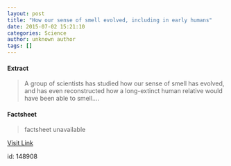 ```yaml
---
layout: post
title: "How our sense of smell evolved, including in early humans"
date: 2015-07-02 15:21:10
categories: Science
author: unknown author
tags: []
---
```



#### Extract
>A group of scientists has studied how our sense of smell has evolved, and has even reconstructed how a long-extinct human relative would have been able to smell....

#### Factsheet
>factsheet unavailable

[Visit Link](http://www.sciencedaily.com/releases/2015/07/150702112110.htm)

id:  148908
